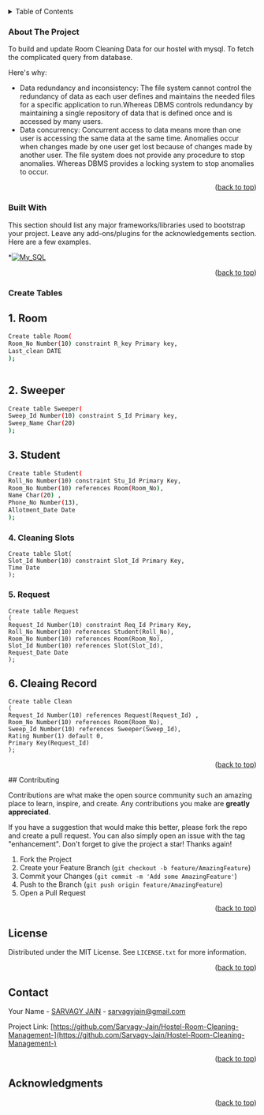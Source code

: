 <a name="readme-top"></a>

<!-- TABLE OF CONTENTS -->
<details>
  <summary>Table of Contents</summary>
  <ol>
      <li><a href="#about-the-project">About The Project</a><li>
      <li><a href="#built-with">Built With</a></li>  
      <li><a href="#">Create Tables</a></li>
    <li><a href="#contributing">Contributing</a></li>
    <li><a href="#license">License</a></li>
    <li><a href="#contact">Contact</a></li>
    <li><a href="#acknowledgments">Acknowledgments</a></li>
  </ol>
</details>



<!-- ABOUT THE PROJECT -->
### About The Project

To build and update Room Cleaning Data for our hostel with mysql. To fetch the complicated query from database. 

Here's why:
* Data redundancy and inconsistency: The file system cannot control the redundancy of data as each user defines and maintains the needed files for a specific application to run.Whereas DBMS controls redundancy by maintaining a single repository of data that is defined once and is accessed by many users.
* Data concurrency: Concurrent access to data means more than one user is accessing the same data at the same time. Anomalies occur when changes made by one user get lost because of changes made by another user. The file system does not provide any procedure to stop anomalies. Whereas DBMS provides a locking system to stop anomalies to occur.

<p align="right">(<a href="#readme-top">back to top</a>)</p>

### Built With

This section should list any major frameworks/libraries used to bootstrap your project. Leave any add-ons/plugins for the acknowledgements section. Here are a few examples.

*[![My_SQL][MYSQL]][Mysql-url]

<p align="right">(<a href="#readme-top">back to top</a>)</p>

<!-- GETTING STARTED -->
### Create Tables

## 1. Room
```sh
Create table Room(
Room_No Number(10) constraint R_key Primary key,
Last_clean DATE
);
  
```

## 2. Sweeper
```sh
Create table Sweeper(
Sweep_Id Number(10) constraint S_Id Primary key,
Sweep_Name Char(20)
);
  ```

## 3. Student
  ```sh
  Create table Student(
  Roll_No Number(10) constraint Stu_Id Primary Key,
  Room_No Number(10) references Room(Room_No),
  Name Char(20) ,
  Phone_No Number(13),
  Allotment_Date Date
  );
  ```
  
### 4.  Cleaning Slots
  ```
  Create table Slot(
  Slot_Id Number(10) constraint Slot_Id Primary Key,
  Time Date 
  );
  ```

### 5.  Request
```
Create table Request 
(
Request_Id Number(10) constraint Req_Id Primary Key,
Roll_No Number(10) references Student(Roll_No),
Room_No Number(10) references Room(Room_No),
Slot_Id Number(10) references Slot(Slot_Id),
Request_Date Date
);
```

## 6.  Cleaing Record
```
Create table Clean  
(
Request_Id Number(10) references Request(Request_Id) ,
Room_No Number(10) references Room(Room_No),
Sweep_Id Number(10) references Sweeper(Sweep_Id),
Rating Number(1) default 0,
Primary Key(Request_Id)
);
```

<p align="right">(<a href="#readme-top">back to top</a>)</p>
<!-- CONTRIBUTING -->
## Contributing

Contributions are what make the open source community such an amazing place to learn, inspire, and create. Any contributions you make are **greatly appreciated**.

If you have a suggestion that would make this better, please fork the repo and create a pull request. You can also simply open an issue with the tag "enhancement".
Don't forget to give the project a star! Thanks again!

1. Fork the Project
2. Create your Feature Branch (`git checkout -b feature/AmazingFeature`)
3. Commit your Changes (`git commit -m 'Add some AmazingFeature'`)
4. Push to the Branch (`git push origin feature/AmazingFeature`)
5. Open a Pull Request

<p align="right">(<a href="#readme-top">back to top</a>)</p>



<!-- LICENSE -->
## License

Distributed under the MIT License. See `LICENSE.txt` for more information.

<p align="right">(<a href="#readme-top">back to top</a>)</p>



<!-- CONTACT -->
## Contact

Your Name - [SARVAGY JAIN](https://www.linkedin.com/in/sarvagy-jain-17a74a207/) - sarvagyjain@gmail.com

Project Link: [https://github.com/Sarvagy-Jain/Hostel-Room-Cleaning-Management-](https://github.com/Sarvagy-Jain/Hostel-Room-Cleaning-Management-)

<p align="right">(<a href="#readme-top">back to top</a>)</p>



<!-- ACKNOWLEDGMENTS -->
## Acknowledgments



<p align="right">(<a href="#readme-top">back to top</a>)</p>


<!-- MARKDOWN LINKS & IMAGES -->
<!-- https://www.markdownguide.org/basic-syntax/#reference-style-links -->
[MYSQL]:https://img.shields.io/badge/mysql-%2300f.svg?style=for-the-badge&logo=mysql&logoColor=white
[Mysql-url]: https://www.mysql.com/


